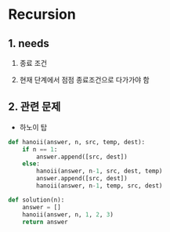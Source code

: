 # Recursion
## 1. needs
1. 종료 조건 <br/>

2. 현재 단계에서 점점 종료조건으로 다가가야 함

## 2. 관련 문제

- 하노이 탑<br/>

``` python 
def hanoii(answer, n, src, temp, dest):
    if n == 1:
        answer.append([src, dest])
    else:
        hanoii(answer, n-1, src, dest, temp)
        answer.append([src, dest])
        hanoii(answer, n-1, temp, src, dest)

def solution(n):
    answer = []
    hanoii(answer, n, 1, 2, 3)
    return answer
```

